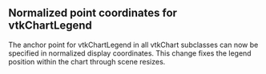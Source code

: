 ## Normalized point coordinates for vtkChartLegend

The anchor point for vtkChartLegend in all vtkChart subclasses can now be specified in normalized
display coordinates. This change fixes the legend position within the chart through scene resizes.
